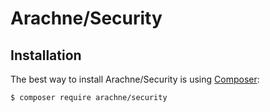Arachne/Security
====

Installation
----

The best way to install Arachne/Security is using [Composer](http://getcomposer.org/):

```sh
$ composer require arachne/security
```
